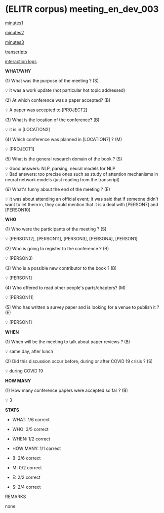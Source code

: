# (ELITR corpus) meeting\_en\_dev\_003

[minutes1](meeting_en_dev_003/minutes_GENER_annot07.txt)

[minutes2](meeting_en_dev_003/minutes_GENER_annot18.txt)

[minutes3](meeting_en_dev_003/minutes_ORIG.txt)

[transcripts](meeting_en_dev_003/transcript_MAN2_annot18.txt)

[interaction logs](meeting_en_dev_003/20230912.151724.json)



**WHAT/WHY**

(1) What was the purpose of the meeting ? (S)

<aside>
💡 it was a work update (not particular hot topic addressed)

</aside>

(2) At which conference was a paper accepted? (B)

<aside>
💡 A paper was accepted to [PROJECT2]

</aside>

(3) What is the location of the conference? (B)

<aside>
💡 it is in [LOCATION2]

</aside>

(4) Which conference was planned in [LOCATION7] ? (M)

<aside>
💡 [PROJECT1]

</aside>

(5) What is the general research domain of the book ? (S)

<aside>
💡 Good answers: NLP, parsing, neural models for NLP

</aside>

<aside>
💡 Bad answers: too precise ones such as study of attention mechanisms in neural network models (just reading from the transcript)

</aside>

(6) What's funny about the end of the meeting ? (E)

<aside>
💡 It was about attending an official event;  it was said that if someone didn't want to let them in, they could mention that it is a deal with [PERSON7] and [PERSON10]

</aside>

**WHO**

(1) Who were the participants of the meeting ? (S)

<aside>
💡 [PERSON12], [PERSON11], [PERSON3], [PERSON4], [PERSON1]

</aside>

(2) Who is going to register to the conference ? (B)

<aside>
💡 (PERSON3)

</aside>

(3) Who is a possible new contributor to the book ? (B)

<aside>
💡 [PERSON1]

</aside>

(4) Who offered to read other people's parts/chapters? (M)

<aside>
💡 [PERSON11]

</aside>

(5) Who has written a survey paper and is looking for a venue to publish it ? (E)

<aside>
💡 [PERSON1]

</aside>

**WHEN**

(1) When will be the meeting to talk about paper reviews ? (B)

<aside>
💡 same day, after lunch

</aside>

(2) Did this discussion occur before, during or after COVID 19 crisis ? (S)

<aside>
💡 during COVID 19

</aside>

**HOW MANY**

(1) How many conference papers were accepted so far ? (B)

<aside>
💡 3

</aside>

**STATS**

- WHAT: 1/6 correct
- WHO: 3/5 correct
- WHEN: 1/2 correct
- HOW MANY: 1/1 correct

- B: 2/6 correct
- M: 0/2 correct
- E: 2/2 correct
- S: 2/4 correct

REMARKS

none